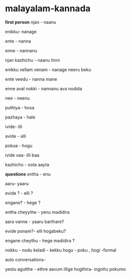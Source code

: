# malayalam-kannada

**first person**
njan - naanu

enikku- nanage

ente - nanna

enne - nannanu



njan kazhichu - naanu tinni

enikku vellam venam - nanage neeru beku

ente veedu - nanna mane

enne aval nokki - nannanu ava nodida



nee - neenu

puthiya - hosa

pazhaya - hale



ivide- illi

avide - alli

pokua - hogu

ivide vaa- illi baa

kazhicho - oota aayta


**questions**
entha - enu

aaru- yaaru

evide ? - elli ?

engane? - hege ?




entha cheyythe - yenu madidira

aara vanne - yaaru barthare?

evide ponam?- elli hogabeku?

engane cheythu - hege madidira ?



nokku - nodu 
keladi - kekku
hogu - poku , hogi -formal


auto conversations-

yestu agutthe - ethre aavum
illige hogthira- ingottu pokumo
  





